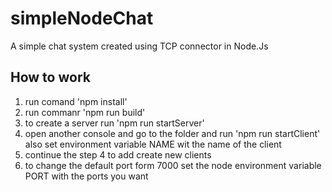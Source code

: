 # simpleNodeChat
A simple chat system created using TCP connector in Node.Js

## How to work
 1. run comand 'npm install'
 2. run commanr 'npm run build'
 3. to create a server run 'npm run startServer'
 4. open another console and go to the folder and run 'npm run startClient' also set environment variable NAME wit the name of the client
 5. continue the step 4 to add create new clients
 6. to change the default port form 7000 set the node environment variable PORT with the ports you want
